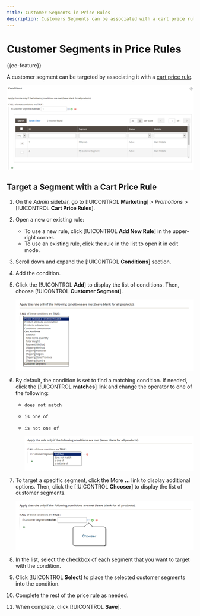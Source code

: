 ```yaml
---
title: Customer Segments in Price Rules
description: Customers Segments can be associated with a cart price rule.
---
```


# Customer Segments in Price Rules

{{ee-feature}}

A customer segment can be targeted by associating it with a [cart price rule](../merchandising-promotions/price-rules-cart.md).

![Cart price rule - targeted customer segment](assets/price-rule-cart-condition-segments.png)

## Target a Segment with a Cart Price Rule

1. On the _Admin_ sidebar, go to [!UICONTROL **Marketing**] > _Promotions_ > [!UICONTROL **Cart Price Rules**].

1. Open a new or existing rule:

   * To use a new rule, click [!UICONTROL **Add New Rule**] in the upper-right corner.
   * To use an existing rule, click the rule in the list to open it in edit mode.

1. Scroll down and expand the [!UICONTROL **Conditions**] section.

1. Add the condition.

1. Click the [!UICONTROL **Add**] to display the list of conditions. Then, choose [!UICONTROL **Customer Segment**].

      ![Cart price rule - add customer segment condition](assets/condition-customer-segment.png)

1. By default, the condition is set to find a matching condition. If needed, click the [!UICONTROL **matches**] link and change the operator to one of the following:

      * `does not match`
      * `is one of`
      * `is not one of`

        ![Condition operator](assets/price-rule-condition-customer-segment-operator.png)

1. To target a specific segment, click the More **…** link to display additional options. Then, click the [!UICONTROL **Chooser**] to display the list of customer segments.

   ![Cart price rule - condition chooser](assets/condition-chooser.png)

1. In the list, select the checkbox of each segment that you want to target with the condition.

1. Click [!UICONTROL **Select**] to place the selected customer segments into the condition.

1. Complete the rest of the price rule as needed.

1. When complete, click [!UICONTROL **Save**].
